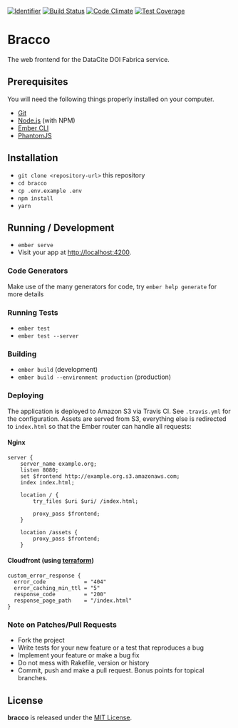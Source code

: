 [![Identifier](https://img.shields.io/badge/doi-10.5438%2Fcxe5--rg55-fca709.svg)](https://doi.org/10.5438/cxe5-rg55)
[![Build Status](https://travis-ci.org/datacite/bracco.svg?branch=test)](https://travis-ci.org/datacite/bracco)
[![Code Climate](https://codeclimate.com/github/datacite/bracco/badges/gpa.svg)](https://codeclimate.com/github/datacite/bracco)
[![Test Coverage](https://codeclimate.com/github/datacite/bracco/badges/coverage.svg)](https://codeclimate.com/github/datacite/bracco/coverage)

# Bracco

The web frontend for the DataCite DOI Fabrica service.

## Prerequisites

You will need the following things properly installed on your computer.

* [Git](https://git-scm.com/)
* [Node.js](https://nodejs.org/) (with NPM)
* [Ember CLI](https://ember-cli.com/)
* [PhantomJS](http://phantomjs.org/)

## Installation

* `git clone <repository-url>` this repository
* `cd bracco`
* `cp .env.example .env`
* `npm install`
* `yarn`

## Running / Development

* `ember serve`
* Visit your app at [http://localhost:4200](http://localhost:4200).

### Code Generators

Make use of the many generators for code, try `ember help generate` for more details

### Running Tests

* `ember test`
* `ember test --server`

### Building

* `ember build` (development)
* `ember build --environment production` (production)

### Deploying

The application is deployed to Amazon S3 via Travis CI. See `.travis.yml` for the configuration.
Assets are served from S3, everything else is redirected to `index.html` so that the Ember router
can handle all requests:

#### Nginx

```
server {
    server_name example.org;
    listen 8080;
    set $frontend http://example.org.s3.amazonaws.com;
    index index.html;

    location / {
        try_files $uri $uri/ /index.html;

        proxy_pass $frontend;
    }

    location /assets {
        proxy_pass $frontend;
    }
```

#### Cloudfront (using [terraform](https://www.terraform.io/))

```
custom_error_response {
  error_code            = "404"
  error_caching_min_ttl = "5"
  response_code         = "200"
  response_page_path    = "/index.html"
}
```

### Note on Patches/Pull Requests

* Fork the project
* Write tests for your new feature or a test that reproduces a bug
* Implement your feature or make a bug fix
* Do not mess with Rakefile, version or history
* Commit, push and make a pull request. Bonus points for topical branches.

## License
**bracco** is released under the [MIT License](https://github.com/datacite/bracco/blob/master/LICENSE).
